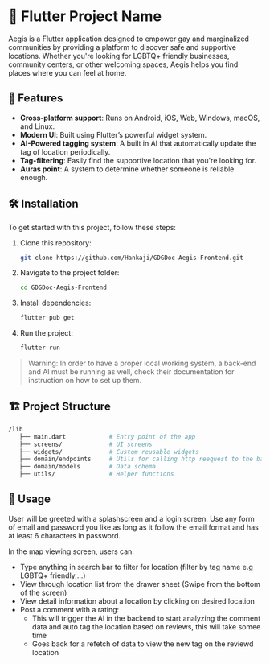 # 📱 Flutter Project Name

Aegis is a Flutter application designed to empower gay and marginalized communities by providing a platform to discover safe and supportive locations. Whether you're looking for LGBTQ+ friendly businesses, community centers, or other welcoming spaces, Aegis helps you find places where you can feel at home.

## 🚀 Features

- **Cross-platform support**: Runs on Android, iOS, Web, Windows, macOS, and Linux.
- **Modern UI**: Built using Flutter’s powerful widget system.
- **AI-Powered tagging system**: A built in AI that automatically update the tag of location periodically.
- **Tag-filtering**: Easily find the supportive location that you're looking for.
- **Auras point**: A system to determine whether someone is reliable enough.

## 🛠️ Installation

To get started with this project, follow these steps:

1. Clone this repository:
   ```sh
   git clone https://github.com/Hankaji/GDGDoc-Aegis-Frontend.git
   ```
2. Navigate to the project folder:
   ```sh
   cd GDGDoc-Aegis-Frontend
   ```
3. Install dependencies:
   ```sh
   flutter pub get
   ```
4. Run the project:
   ```sh
   flutter run
   ```


> Warning: In order to have a proper local working system, a back-end and AI must be running as well, check their documentation for instruction on how to set up them.

## 🏗️ Project Structure

```sh
/lib
   ├── main.dart            # Entry point of the app
   ├── screens/             # UI screens
   ├── widgets/             # Custom reusable widgets
   ├── domain/endpoints     # Utils for calling http reequest to the backend
   ├── domain/models        # Data schema
   ├── utils/               # Helper functions
```

## 🔧 Usage

User will be greeted with a splashscreen and a login screen. Use any form of email and password you like as long as it follow the email format and has at least 6 characters in password.

In the map viewing screen, users can:
 - Type anything in search bar to filter for location (filter by tag name e.g LGBTQ+ friendly,...)
 - View through location list from the drawer sheet (Swipe from the bottom of the screen)
 - View detail information about a location by clicking on desired location
 - Post a comment with a rating:
   - This will trigger the AI in the backend to start analyzing the comment data and auto tag the location based on reviews, this will take somee time
   - Goes back for a refetch of data to view the new tag on the reviewd location
